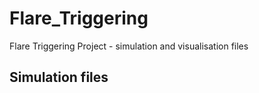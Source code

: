 # Flare_Triggering

Flare Triggering Project - simulation and visualisation files

## Simulation files
